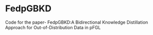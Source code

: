 # FedpGBKD
Code for the paper- FedpGBKD:A Bidirectional Knowledge Distillation Approach for Out-of-Distribution Data in pFGL
